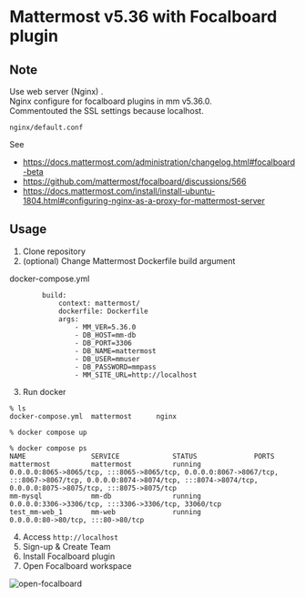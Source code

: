 # Mattermost v5.36 with Focalboard plugin

## Note

Use web server (Nginx) .  
Nginx configure for focalboard plugins in mm v5.36.0.  
Commentouted the SSL settings because localhost.  

`nginx/default.conf`

See  
- https://docs.mattermost.com/administration/changelog.html#focalboard-beta
- https://github.com/mattermost/focalboard/discussions/566
- https://docs.mattermost.com/install/install-ubuntu-1804.html#configuring-nginx-as-a-proxy-for-mattermost-server


## Usage

1. Clone repository
2. (optional) Change Mattermost Dockerfile build argument

docker-compose.yml

```
        build:
            context: mattermost/
            dockerfile: Dockerfile
            args:
                - MM_VER=5.36.0
                - DB_HOST=mm-db
                - DB_PORT=3306
                - DB_NAME=mattermost
                - DB_USER=mmuser
                - DB_PASSWORD=mmpass
                - MM_SITE_URL=http://localhost

```

3. Run docker

```
% ls
docker-compose.yml	mattermost		nginx
```

```
% docker compose up
```

```
% docker compose ps
NAME                SERVICE             STATUS              PORTS
mattermost          mattermost          running             0.0.0.0:8065->8065/tcp, :::8065->8065/tcp, 0.0.0.0:8067->8067/tcp, :::8067->8067/tcp, 0.0.0.0:8074->8074/tcp, :::8074->8074/tcp, 0.0.0.0:8075->8075/tcp, :::8075->8075/tcp
mm-mysql            mm-db               running             0.0.0.0:3306->3306/tcp, :::3306->3306/tcp, 33060/tcp
test_mm-web_1       mm-web              running             0.0.0.0:80->80/tcp, :::80->80/tcp
```

4. Access `http://localhost`
5. Sign-up & Create Team
6. Install Focalboard plugin
7. Open Focalboard workspace

![open-focalboard](https://user-images.githubusercontent.com/46712420/122416276-90369280-cfc3-11eb-8f51-fb960ae99ab8.gif)

